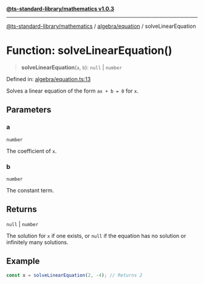 [**@ts-standard-library/mathematics v1.0.3**](../../../README.md)

***

[@ts-standard-library/mathematics](../../../README.md) / [algebra/equation](../README.md) / solveLinearEquation

# Function: solveLinearEquation()

> **solveLinearEquation**(`a`, `b`): `null` \| `number`

Defined in: [algebra/equation.ts:13](https://github.com/gabaudette/ts-stdlib/blob/be448e6a9d9c20c6c2f27f6550ce4e65fc8c9b89/packages/mathematics/src/algebra/equation.ts#L13)

Solves a linear equation of the form `ax + b = 0` for `x`.

## Parameters

### a

`number`

The coefficient of `x`.

### b

`number`

The constant term.

## Returns

`null` \| `number`

The solution for `x` if one exists, or `null` if the equation has no solution or infinitely many solutions.

## Example

```typescript
const x = solveLinearEquation(2, -4); // Returns 2
```
